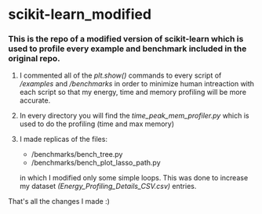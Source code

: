 # scikit-learn_modified
### This is the repo of a modified version of scikit-learn which is used to profile every example and benchmark included in the original repo. 
1) I commented all of the *plt.show()* commands to every script of */examples* and */benchmarks* in order to minimize human intreaction with each script so that my energy, time and memory profiling will be more accurate. 
2) In every directory you will find the *time_peak_mem_profiler.py* which is used to do the profiling (time and max memory)
3) I made replicas of the files:
   - /benchmarks/bench_tree.py 
   - /benchmarks/bench_plot_lasso_path.py

   in which I modified only some simple loops. This was done to increase my dataset *(Energy_Profiling_Details_CSV.csv)* entries. 

That's all the changes I made :) 
